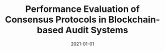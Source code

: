 ---
title: "Performance Evaluation of Consensus Protocols in Blockchain-based Audit Systems"
collection: publications
permalink: /publication/2021-01-01-Performance-Evaluation-of-Consensus-Protocols-in-Blockchain-based-Audit-Systems
date: 2021-01-01
venue: 'In the proceedings of International Conference on Information Networking, ICOIN 2021, Jeju Island, South Korea, January 13-16, 2021'
paperurl: 'https://doi.org/10.1109/ICOIN50884.2021.9333867'
citation: ' Ashar Ahmad,  Muhammad Saad,  Joongheon Kim,  DaeHun Nyang,  David Mohaisen, &quot;Performance Evaluation of Consensus Protocols in Blockchain-based Audit Systems.&quot; In the proceedings of International Conference on Information Networking, ICOIN 2021, Jeju Island, South Korea, January 13-16, 2021, 2021.'
---